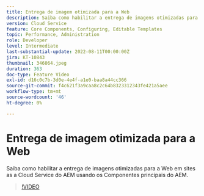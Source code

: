 ```yaml
---
title: Entrega de imagem otimizada para a Web
description: Saiba como habilitar a entrega de imagens otimizadas para a Web em sites as a Cloud Service do AEM usando os Componentes principais do AEM.
version: Cloud Service
feature: Core Components, Configuring, Editable Templates
topic: Performance, Administration
role: Developer
level: Intermediate
last-substantial-update: 2022-08-11T00:00:00Z
jira: KT-10843
thumbnail: 346064.jpeg
duration: 363
doc-type: Feature Video
exl-id: d16c0c7b-3d0e-4e4f-a1e0-baa8a44cc366
source-git-commit: f4c621f3a9caa8c2c64b8323312343fe421a5aee
workflow-type: tm+mt
source-wordcount: '46'
ht-degree: 0%

---
```


# Entrega de imagem otimizada para a Web

Saiba como habilitar a entrega de imagens otimizadas para a Web em sites as a Cloud Service do AEM usando os Componentes principais do AEM.

>[!VIDEO](https://video.tv.adobe.com/v/346064?quality=12&learn=on)
